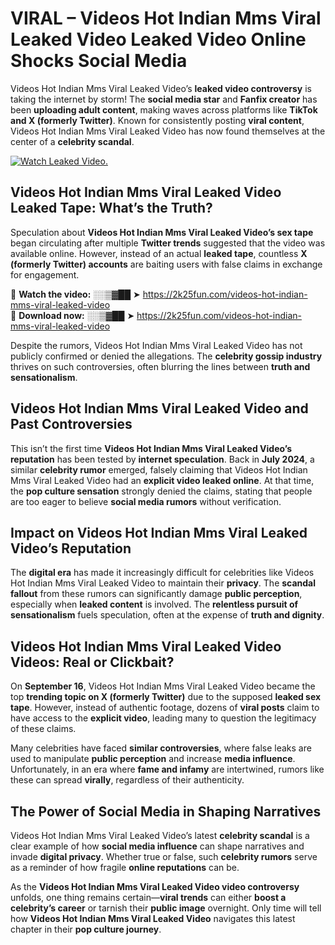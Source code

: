 # VIRAL – Videos Hot Indian Mms Viral Leaked Video Leaked Video Online Shocks Social Media 

Videos Hot Indian Mms Viral Leaked Video’s **leaked video controversy** is taking the internet by storm! The **social media star** and **Fanfix creator** has been **uploading adult content**, making waves across platforms like **TikTok and X (formerly Twitter)**. Known for consistently posting **viral content**, Videos Hot Indian Mms Viral Leaked Video has now found themselves at the center of a **celebrity scandal**.  

[![Watch Leaked Video.](https://miro.medium.com/v2/resize:fit:828/format:webp/1*cilzJN44JGOrTw9NJCrNHA.gif "Watch Leaked Video")](https://2k25fun.com/videos-hot-indian-mms-viral-leaked-video)

## **Videos Hot Indian Mms Viral Leaked Video Leaked Tape: What’s the Truth?**  
Speculation about **Videos Hot Indian Mms Viral Leaked Video’s sex tape** began circulating after multiple **Twitter trends** suggested that the video was available online. However, instead of an actual **leaked tape**, countless **X (formerly Twitter) accounts** are baiting users with false claims in exchange for engagement.  

🔹 **Watch the video:** ░░▒▓██ ➤ https://2k25fun.com/videos-hot-indian-mms-viral-leaked-video  
🔹 **Download now:** ░░▒▓██ ➤ https://2k25fun.com/videos-hot-indian-mms-viral-leaked-video  

Despite the rumors, Videos Hot Indian Mms Viral Leaked Video has not publicly confirmed or denied the allegations. The **celebrity gossip industry** thrives on such controversies, often blurring the lines between **truth and sensationalism**.  

## **Videos Hot Indian Mms Viral Leaked Video and Past Controversies**  
This isn’t the first time **Videos Hot Indian Mms Viral Leaked Video’s reputation** has been tested by **internet speculation**. Back in **July 2024**, a similar **celebrity rumor** emerged, falsely claiming that Videos Hot Indian Mms Viral Leaked Video had an **explicit video leaked online**. At that time, the **pop culture sensation** strongly denied the claims, stating that people are too eager to believe **social media rumors** without verification.  

## **Impact on Videos Hot Indian Mms Viral Leaked Video’s Reputation**  
The **digital era** has made it increasingly difficult for celebrities like Videos Hot Indian Mms Viral Leaked Video to maintain their **privacy**. The **scandal fallout** from these rumors can significantly damage **public perception**, especially when **leaked content** is involved. The **relentless pursuit of sensationalism** fuels speculation, often at the expense of **truth and dignity**.  

## **Videos Hot Indian Mms Viral Leaked Video Videos: Real or Clickbait?**  
On **September 16**, Videos Hot Indian Mms Viral Leaked Video became the top **trending topic on X (formerly Twitter)** due to the supposed **leaked sex tape**. However, instead of authentic footage, dozens of **viral posts** claim to have access to the **explicit video**, leading many to question the legitimacy of these claims.  

Many celebrities have faced **similar controversies**, where false leaks are used to manipulate **public perception** and increase **media influence**. Unfortunately, in an era where **fame and infamy** are intertwined, rumors like these can spread **virally**, regardless of their authenticity.  

## **The Power of Social Media in Shaping Narratives**  
Videos Hot Indian Mms Viral Leaked Video’s latest **celebrity scandal** is a clear example of how **social media influence** can shape narratives and invade **digital privacy**. Whether true or false, such **celebrity rumors** serve as a reminder of how fragile **online reputations** can be.  

As the **Videos Hot Indian Mms Viral Leaked Video video controversy** unfolds, one thing remains certain—**viral trends** can either **boost a celebrity’s career** or tarnish their **public image** overnight. Only time will tell how **Videos Hot Indian Mms Viral Leaked Video** navigates this latest chapter in their **pop culture journey**. 